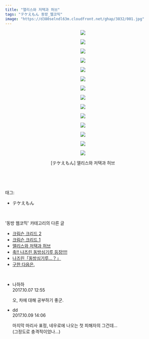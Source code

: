 ```yaml
---
title: "앨리스와 저택과 허브"
tags: "テケえもん 동방_웹코믹"
image: "https://d380selndl63m.cloudfront.net/ghap/3832/001.jpg"
---
```

<div class="article">
<p style="text-align: center; clear: none; float: none;"><img src="{{ site.imgserver5 }}/ghap/3832/001.jpg"/></p>
<p style="text-align: center; clear: none; float: none;"><img src="{{ site.imgserver5 }}/ghap/3832/002.jpg"/></p>
<p style="text-align: center; clear: none; float: none;"><img src="{{ site.imgserver5 }}/ghap/3832/003.jpg"/></p>
<p style="text-align: center; clear: none; float: none;"><img src="{{ site.imgserver5 }}/ghap/3832/004.jpg"/></p>
<p style="text-align: center; clear: none; float: none;"><img src="{{ site.imgserver5 }}/ghap/3832/005.jpg"/></p>
<p style="text-align: center; clear: none; float: none;"><img src="{{ site.imgserver5 }}/ghap/3832/006.jpg"/></p>
<p style="text-align: center; clear: none; float: none;"><img src="{{ site.imgserver5 }}/ghap/3832/007.jpg"/></p>
<p style="text-align: center; clear: none; float: none;"><img src="{{ site.imgserver5 }}/ghap/3832/008.jpg"/></p>
<p style="text-align: center; clear: none; float: none;"><img src="{{ site.imgserver5 }}/ghap/3832/009.jpg"/></p>
<p style="text-align: center; clear: none; float: none;"><img src="{{ site.imgserver5 }}/ghap/3832/010.jpg"/></p>
<p style="text-align: center; clear: none; float: none;"><img src="{{ site.imgserver5 }}/ghap/3832/011.jpg"/></p>
<p style="text-align: center; clear: none; float: none;"><img src="{{ site.imgserver5 }}/ghap/3832/012.jpg"/></p>
<p style="text-align: center; clear: none; float: none;"><img src="{{ site.imgserver5 }}/ghap/3832/013.jpg"/></p>
<p style="text-align: center; clear: none; float: none;"><img src="{{ site.imgserver5 }}/ghap/3832/014.jpg"/></p>
<p style="text-align: center; clear: none; float: none;">[テケえもん] 앨리스와 저택과 허브</p>
<p><br/></p>
</div><br/>
<div class="tagTrail">
<p>태그: </p>
<ul>
<li>テケえもん</li>
</ul>
</div><br/>
<div class="another">
<p>'동방 웹코믹' 카테고리의 다른 글</p>
<ul>
<li><a href="/ghap_3841">크림슨 크리드 2</a></li>
<li><a href="/ghap_3840">크림슨 크리드 1</a></li>
<li><a href="/ghap_3832">앨리스와 저택과 허브</a></li>
<li><a href="/ghap_3831">축!! 나즈린 동방심기루 등장!!!!</a></li>
<li><a href="/ghap_3830">나즈린「동방심기루…？」</a></li>
<li><a href="/ghap_3810">구한 다음은,</a></li>
</ul>
</div><br/>
<div class="cb_module cb_fluid">
<div class="cb_wrt cb_profile">
<div class="comment">
<ul>
<li class="cb_thumb_off" id="comment15098892">
<div class="cb_comment_area">
<div class="cb_info_area">
<div class="cb_section">
<span class="cb_nick_name">나하하</span>
</div>
<div class="cb_section">
<span class="cb_date">2017.10.07 12:55 </span>
</div>
</div>
<div class="cb_dsc_comment">
<p class="cb_dsc">
											오, 차에 대해 공부하기 좋군.
										</p>
</div>
</div></li>
<li class="cb_thumb_off" id="comment15101113">
<div class="cb_comment_area">
<div class="cb_info_area">
<div class="cb_section">
<span class="cb_nick_name">dd</span>
</div>
<div class="cb_section">
<span class="cb_date">2017.10.09 14:06 </span>
</div>
</div>
<div class="cb_dsc_comment">
<p class="cb_dsc">
											마지막 마리사 표정, 네우로에 나오는 첫 피해자의 그건데...<br/>
(그정도로 충격적이었나...)
										</p>
</div>
</div></li>
</ul>
</div>
</div><!-- commentList close -->
</div><br/>

